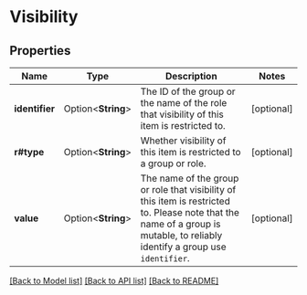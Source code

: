 # Visibility

## Properties

Name | Type | Description | Notes
------------ | ------------- | ------------- | -------------
**identifier** | Option<**String**> | The ID of the group or the name of the role that visibility of this item is restricted to. | [optional]
**r#type** | Option<**String**> | Whether visibility of this item is restricted to a group or role. | [optional]
**value** | Option<**String**> | The name of the group or role that visibility of this item is restricted to. Please note that the name of a group is mutable, to reliably identify a group use `identifier`. | [optional]

[[Back to Model list]](../README.md#documentation-for-models) [[Back to API list]](../README.md#documentation-for-api-endpoints) [[Back to README]](../README.md)


